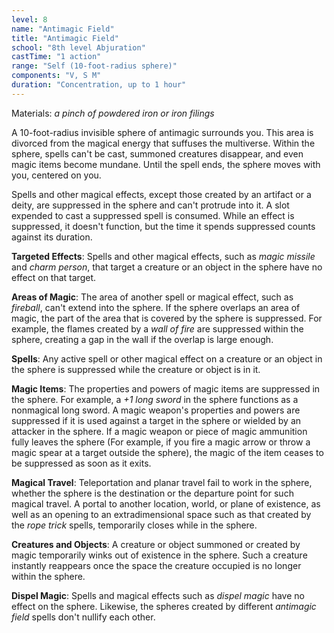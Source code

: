 ```yaml
---
level: 8
name: "Antimagic Field"
title: "Antimagic Field"
school: "8th level Abjuration"
castTime: "1 action"
range: "Self (10-foot-radius sphere)"
components: "V, S M"
duration: "Concentration, up to 1 hour"
---
```


Materials: *a pinch of powdered iron or iron filings*

A 10-foot-radius invisible sphere of antimagic surrounds you. This area is divorced from the magical energy that suffuses the multiverse. Within the sphere, spells can't be cast, summoned creatures disappear, and even magic items become mundane. Until the spell ends, the sphere moves with you, centered on you.

Spells and other magical effects, except those created by an artifact or a deity, are suppressed in the sphere and can't protrude into it. A slot expended to cast a suppressed spell is consumed. While an effect is suppressed, it doesn't function, but the time it spends suppressed counts against its duration.

**Targeted Effects**: Spells and other magical effects, such as *magic missile* and *charm person*, that target a creature or an object in the sphere have no effect on that target.

**Areas of Magic**: The area of another spell or magical effect, such as *fireball*, can't extend into the sphere. If the sphere overlaps an area of magic, the part of the area that is covered by the sphere is suppressed. For example, the flames created by a *wall of fire* are suppressed within the sphere, creating a gap in the wall if the overlap is large enough.

**Spells**: Any active spell or other magical effect on a creature or an object in the sphere is suppressed while the creature or object is in it.

**Magic Items**: The properties and powers of magic items are suppressed in the sphere. For example, a *+1 long sword* in the sphere functions as a nonmagical long sword. A magic weapon's properties and powers are suppressed if it is used against a target in the sphere or wielded by an attacker in the sphere. If a magic weapon or piece of magic ammunition fully leaves the sphere (For example, if you fire a magic arrow or throw a magic spear at a target outside the sphere), the magic of the item ceases to be suppressed as soon as it exits.

**Magical Travel**: Teleportation and planar travel fail to work in the sphere, whether the sphere is the destination or the departure point for such magical travel. A portal to another location, world, or plane of existence, as well as an opening to an extradimensional space such as that created by the *rope trick* spells, temporarily closes while in the sphere.

**Creatures and Objects**: A creature or object summoned or created by magic temporarily winks out of existence in the sphere. Such a creature instantly reappears once the space the creature occupied is no longer within the sphere.

**Dispel Magic**: Spells and magical effects such as *dispel magic* have no effect on the sphere. Likewise, the spheres created by different *antimagic field* spells don't nullify each other.
